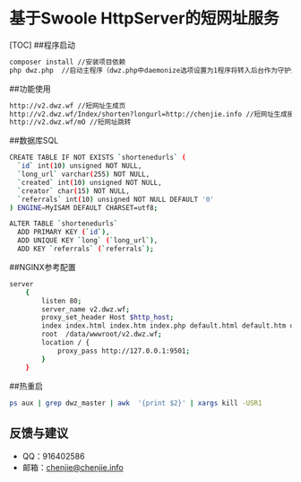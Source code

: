 # 基于Swoole HttpServer的短网址服务

[TOC]
##程序启动
``` bash
composer install //安装项目依赖
php dwz.php  //启动主程序（dwz.php中daemonize选项设置为1程序将转入后台作为守护进程运行）
```

##功能使用
``` bash
http://v2.dwz.wf //短网址生成页
http://v2.dwz.wf/Index/shorten?longurl=http://chenjie.info //短网址生成接口
http://v2.dwz.wf/mO //短网址跳转 
```

##数据库SQL
``` bash
CREATE TABLE IF NOT EXISTS `shortenedurls` (
  `id` int(10) unsigned NOT NULL,
  `long_url` varchar(255) NOT NULL,
  `created` int(10) unsigned NOT NULL,
  `creator` char(15) NOT NULL,
  `referrals` int(10) unsigned NOT NULL DEFAULT '0'
) ENGINE=MyISAM DEFAULT CHARSET=utf8;

ALTER TABLE `shortenedurls`
  ADD PRIMARY KEY (`id`),
  ADD UNIQUE KEY `long` (`long_url`),
  ADD KEY `referrals` (`referrals`);
``` 

##NGINX参考配置
``` bash
server
    {
        listen 80;
        server_name v2.dwz.wf;
        proxy_set_header Host $http_host;  
        index index.html index.htm index.php default.html default.htm default.php;
        root  /data/wwwroot/v2.dwz.wf;
        location / {
            proxy_pass http://127.0.0.1:9501;
        }
    }

``` 

##热重启
``` bash
ps aux | grep dwz_master | awk  '{print $2}' | xargs kill -USR1
``` 

## 反馈与建议
- QQ：916402586
- 邮箱：<chenjie@chenjie.info>
